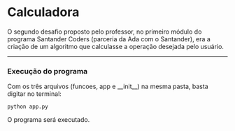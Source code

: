 # Calculadora

O segundo desafio proposto pelo professor, no primeiro módulo do programa Santander Coders (parceria da Ada com o Santander), era a criação de um algoritmo que calculasse a operação desejada pelo usuário.

---

### Execução do programa

Com os três arquivos (funcoes, app e \_\_init\_\_) na mesma pasta, basta digitar no terminal:

```
python app.py
```

O programa será executado.
